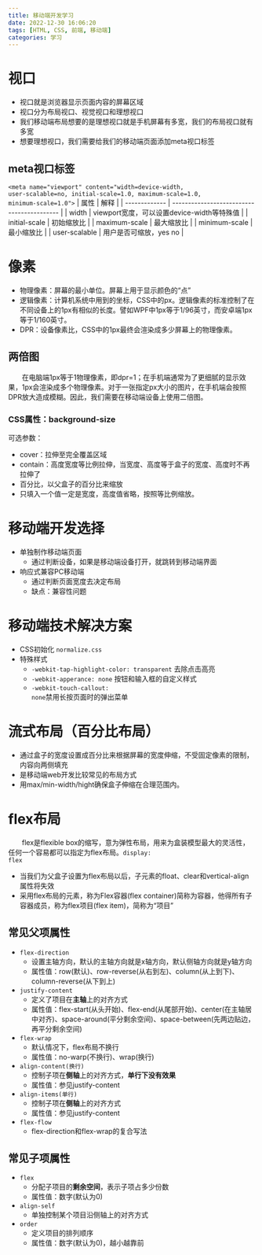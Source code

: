 ```yaml
---
title: 移动端开发学习
date: 2022-12-30 16:06:20
tags: [HTML, CSS, 前端, 移动端]
categories: 学习
---
```

# 视口
- 视口就是浏览器显示页面内容的屏幕区域
- 视口分为布局视口、视觉视口和理想视口
- 我们移动端布局想要的是理想视口就是手机屏幕有多宽，我们的布局视口就有多宽
- 想要理想视口，我们需要给我们的移动端页面添加meta视口标签

## meta视口标签
<code>&lt;meta name="viewport" content="width=device-width, user-scalable=no, initial-scale=1.0, maximum-scale=1.0, minimum-scale=1.0"&gt;</code>
| 属性          | 解释                                       |
| ------------- | ------------------------------------------ |
| width         | viewport宽度，可以设置device-width等特殊值 |
| initial-scale | 初始缩放比                                 |
| maximum-scale | 最大缩放比                                 |
| minimum-scale | 最小缩放比                                 |
| user-scalable | 用户是否可缩放，yes no                     |

# 像素
- 物理像素：屏幕的最小单位。屏幕上用于显示颜色的“点”
- 逻辑像素：计算机系统中用到的坐标，CSS中的px。逻辑像素的标准控制了在不同设备上的1px有相似的长度。譬如WPF中1px等于1/96英寸，而安卓端1px等于1/160英寸。
- DPR：设备像素比，CSS中的1px最终会渲染成多少屏幕上的物理像素。

## 两倍图
&emsp;&emsp;在电脑端1px等于1物理像素，即dpr=1；在手机端通常为了更细腻的显示效果，1px会渲染成多个物理像素。对于一张指定px大小的图片，在手机端会按照DPR放大造成模糊。因此，我们需要在移动端设备上使用二倍图。

### CSS属性：background-size
可选参数：
- cover：拉伸至完全覆盖区域
- contain：高度宽度等比例拉伸，当宽度、高度等于盒子的宽度、高度时不再拉伸了
- 百分比，以父盒子的百分比来缩放
- 只填入一个值一定是宽度，高度值省略，按照等比例缩放。

# 移动端开发选择
- 单独制作移动端页面
  - 通过判断设备，如果是移动端设备打开，就跳转到移动端界面
- 响应式兼容PC移动端
  - 通过判断页面宽度去决定布局
  - 缺点：兼容性问题

# 移动端技术解决方案
- CSS初始化 <code>normalize.css</code>
- 特殊样式
  - <code>-webkit-tap-highlight-color: transparent</code> 去除点击高亮
  - <code>-webkit-apperance: none</code> 按钮和输入框的自定义样式
  - <code>-webkit-touch-callout: none</code>禁用长按页面时的弹出菜单

# 流式布局（百分比布局）
- 通过盒子的宽度设置成百分比来根据屏幕的宽度伸缩，不受固定像素的限制，内容向两侧填充
- 是移动端web开发比较常见的布局方式
- 用max/min-width/hight确保盒子伸缩在合理范围内。

# flex布局
&emsp;&emsp;flex是flexible box的缩写，意为弹性布局，用来为盒装模型最大的灵活性，任何一个容易都可以指定为flex布局。<code>display: flex</code>
- 当我们为父盒子设置为flex布局以后，子元素的float、clear和vertical-align属性将失效
- 采用flex布局的元素，称为Flex容器(flex container)简称为容器，他得所有子容器成员，称为flex项目(flex item)，简称为“项目”

## 常见父项属性
- <code>flex-direction</code> 
  - 设置主轴方向，默认的主轴方向就是x轴方向，默认侧轴方向就是y轴方向
  - 属性值：row(默认)、row-reverse(从右到左)、column(从上到下)、column-reverse(从下到上)
- <code>justify-content</code>
  - 定义了项目在**主轴**上的对齐方式
  - 属性值：flex-start(从头开始)、flex-end(从尾部开始)、center(在主轴居中对齐)、space-around(平分剩余空间)、space-between(先两边贴边，再平分剩余空间)
- <code>flex-wrap</code>
  - 默认情况下，flex布局不换行
  - 属性值：no-warp(不换行)、wrap(换行)
- <code>align-content(换行)</code>
  - 控制子项在**侧轴**上的对齐方式，**单行下没有效果**
  - 属性值：参见justify-content
- <code>align-items(单行)</code>
  - 控制子项在**侧轴**上的对齐方式
  - 属性值：参见justify-content
- <code>flex-flow</code>
  - flex-direction和flex-wrap的复合写法

## 常见子项属性
- <code>flex</code>
  - 分配子项目的**剩余空间**，表示子项占多少份数
  - 属性值：数字(默认为0) 
- <code>align-self</code>
  - 单独控制某个项目沿侧轴上的对齐方式
- <code>order</code>
  - 定义项目的排列顺序
  - 属性值：数字(默认为0)，越小越靠前